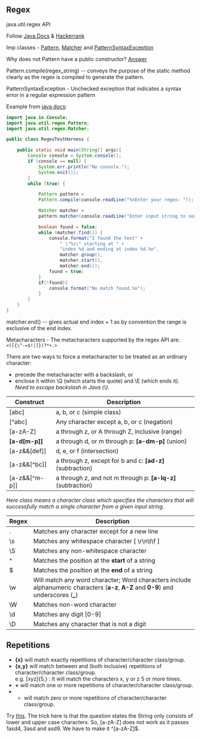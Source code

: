 ## Regex  
java.util.regex API

Follow [Java Docs](https://docs.oracle.com/javase/tutorial/essential/regex/index.html) & [Hackerrank](https://www.hackerrank.com/domains/regex/re-introduction/difficulty/all/page/1)

 Imp classes - [Pattern](https://docs.oracle.com/javase/8/docs/api/java/util/regex/Pattern.html), [Matcher](https://docs.oracle.com/javase/8/docs/api/java/util/regex/Matcher.html) and [PatternSyntaxException](https://docs.oracle.com/javase/8/docs/api/java/util/regex/PatternSyntaxException.html)

Why does not Pattern have a public constructor? [Answer](http://stackoverflow.com/questions/13758740/java-pattern-class-doesnt-have-a-public-constructor-why)

Pattern.compile(regex_string) -- conveys the purpose of the static method clearly as the regex is compiled to generate the pattern.

PatternSyntaxException - Unchecked exception that indicates a syntax error in a regular expression pattern

Example from [java docs](https://docs.oracle.com/javase/tutorial/essential/regex/test_harness.html):
```java
import java.io.Console;
import java.util.regex.Pattern;
import java.util.regex.Matcher;

public class RegexTestHarness {

    public static void main(String[] args){
        Console console = System.console();
        if (console == null) {
            System.err.println("No console.");
            System.exit(1);
        }
        while (true) {

            Pattern pattern =
            Pattern.compile(console.readLine("%nEnter your regex: "));

            Matcher matcher =
            pattern.matcher(console.readLine("Enter input string to search: "));

            boolean found = false;
            while (matcher.find()) {
                console.format("I found the text" +
                    " \"%s\" starting at " +
                    "index %d and ending at index %d.%n",
                    matcher.group(),
                    matcher.start(),
                    matcher.end());
                found = true;
            }
            if(!found){
                console.format("No match found.%n");
            }
        }
    }
}
```
matcher.end()   -- gives actual end index + 1 as by convention the range is exclusive of the end index.

Metacharacters - The metacharacters supported by the regex API are: ```<([{\^-=$!|]})?*+.>```

There are two ways to force a metacharacter to be treated as an ordinary character:

* precede the metacharacter with a backslash, or
* enclose it within \Q (which starts the quote) and \E (which ends it).  
*Need to escape backslash in Java (\\).*

Construct	| Description
--------- | -----------
[abc]	| a, b, or c (simple class)
[^abc] | Any character except a, b, or c (negation)
[a-zA-Z] |	a through z, or A through Z, inclusive (range)
**[a-d[m-p]]** |	a through d, or m through p: **[a-dm-p]** (union)
[a-z&&[def]] |	d, e, or f (intersection)
[a-z&&[^bc]]	| a through z, except for b and c: **[ad-z]** (subtraction)
[a-z&&[^m-p]]	| a through z, and not m through p: **[a-lq-z]** (subtraction)

*Here class means a character class which specifies the characters that will successfully match a single character from a given input string.*

Regex | Description
----- | -----------
. | Matches any character except for a new line
\s | Matches any whitespace character [ \r\n\t\f ]
\S | Matches any non-whitespace character
^ | Matches the position at the **start** of a string
$ | Matches the position at the **end** of a string
\w | Will match any word character; Word characters include alphanumeric characters (**a-z**, **A-Z** and **0-9**) and underscores (**_**)
\W | Matches non-word character
\d | Matches any digit [0-9]
\D | Matches any character that is not a digit

## Repetitions

* **{x}** will match exactly repetitions of character/character class/group.
* **{x,y}** will match between and (both inclusive) repetitions of character/character class/group.  
e.g. [xyz]{5,} : It will match the characters x, y or z 5 or more times.
* **+** will match one or more repetitions of character/character class/group.
* * will match zero or more repetitions of character/character class/group.


Try [this](https://www.hackerrank.com/challenges/matching-ending-items). The trick here is that the question states the String only consists of lower and upper case characters. So, [a-zA-Z] does not work as it passes 1asd4, 3asd and asd9. We have to make it ^[a-zA-Z]$.
